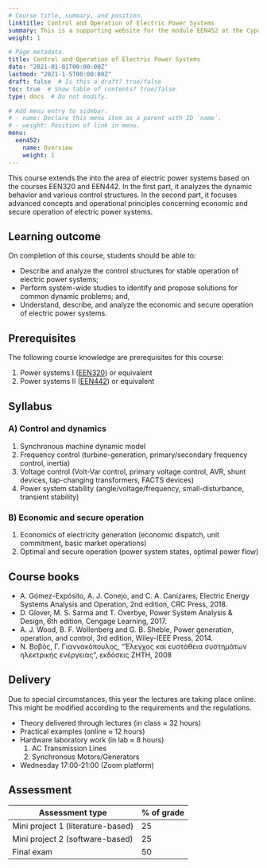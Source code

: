 ```yaml
---
# Course title, summary, and position.
linktitle: Control and Operation of Electric Power Systems
summary: This is a supporting website for the module EEN452 at the Cyprus University of Technology
weight: 1

# Page metadata.
title: Control and Operation of Electric Power Systems
date: "2021-01-01T00:00:00Z"
lastmod: "2021-1-5T00:00:00Z"
draft: false  # Is this a draft? true/false
toc: true  # Show table of contents? true/false
type: docs  # Do not modify.

# Add menu entry to sidebar.
# - name: Declare this menu item as a parent with ID `name`.
# - weight: Position of link in menu.
menu:
  een452:
    name: Overview
    weight: 1
---
```



This course extends the into the area of electric power systems based on the courses EEN320 and EEN442. In the first part, it analyzes the dynamic behavior and various control structures. In the second part,  it focuses advanced concepts and operational principles concerning economic and secure operation of electric power systems.

## Learning outcome

On completion of this course, students should be able to:
- Describe and analyze the control structures for stable operation of electric power systems;
- Perform system-wide studies to identify and propose solutions for common dynamic problems; and,
- Understand, describe, and analyze the economic and secure operation of electric power systems.

## Prerequisites

The following course knowledge are prerequisites for this course:
1. Power systems I ([EEN320](https://sps.cut.ac.cy/courses/een320/)) or equivalent
2. Power systems II ([EEN442](https://sps.cut.ac.cy/courses/een442/)) or equivalent

## Syllabus

### A) Control and dynamics

1. Synchronous machine dynamic model
2. Frequency control (turbine-generation, primary/secondary frequency control, inertia)
3. Voltage control (Volt-Var control, primary voltage control, AVR, shunt devices, tap-changing transformers, FACTS devices)
4. Power system stability (angle/voltage/frequency, small-disturbance, transient stability)


### B) Economic and secure operation

1. Economics of electricity generation (economic dispatch, unit commitment, basic market operations)
2. Optimal and secure operation (power system states, optimal power flow)

## Course books

- A. Gómez-Expósito, A. J. Conejo, and C. A. Canizares, Electric Energy Systems Analysis and Operation, 2nd edition, CRC Press, 2018.
- D. Glover, M. S. Sarma and T. Overbye, Power System Analysis & Design, 6th edition, Cengage Learning, 2017.
- A. J. Wood, B. F. Wollenberg and G. B. Sheble, Power generation, operation, and control, 3rd edition, Wiley-IEEE Press, 2014.
- Ν. Βοβός, Γ. Γιαννακόπουλος, “Έλεγχος και ευστάθεια συστημάτων ηλεκτρικής ενέργειας”,  εκδόσεις ΖΗΤΗ, 2008

## Delivery

Due to special circumstances, this year the lectures are taking place online. This might be modified according to the requirements and the regulations.

- Theory delivered through lectures (in class ≈ 32 hours)
- Practical examples (online ≈ 12 hours)
- Hardware laboratory work (in lab ≈ 8 hours)
    1. AC Transmission Lines
    2. Synchronous Motors/Generators
- Wednesday 17:00-21:00 (Zoom platform)


## Assessment

| Assessment type | % of grade |
|-----------------|------------|
| Mini project 1 (literature-based) | 25          |
| Mini project 2 (software-based) | 25         |
| Final exam      | 50         |